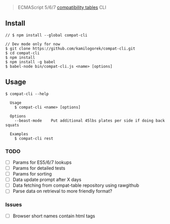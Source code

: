 > ECMAScript 5/6/7 [compatibility tables](https://github.com/kangax/compat-table) CLI

## Install

```
// $ npm install --global compat-cli

// Dev mode only for now
$ git clone https://github.com/kamilogorek/compat-cli.git
$ cd compat-cli
$ npm install
$ npm install -g babel
$ babel-node bin/compat-cli.js <name> [options]
```

## Usage

```
$ compat-cli --help

  Usage
    $ compat-cli <name> [options]

  Options
    --beast-mode    Put additional 45lbs plates per side if doing back squats

  Examples
    $ compat-cli rest
```

### TODO

- [ ] Params for ES5/6/7 lookups
- [ ] Params for detailed tests
- [ ] Params for sorting
- [ ] Data update prompt after X days
- [ ] Data fetching from compat-table repository using rawgithub
- [ ] Parse data on retrieval to more friendly format?

### Issues

- [ ] Browser short names contain html tags
